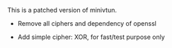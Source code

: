 This is a patched version of minivtun.

- Remove all ciphers and dependency of openssl

- Add simple cipher: XOR, for fast/test purpose only

